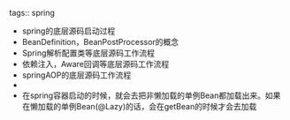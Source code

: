 tags:: spring

- spring的底层源码启动过程
- BeanDefinition，BeanPostProcessor的概念
- Spring解析配置类等底层源码工作流程
- 依赖注入，Aware回调等底层源码工作流程
- springAOP的底层源码工作流程
-
- 在spring容器启动的时候，就会去把非懒加载的单例Bean都加载出来。如果在懒加载的单例Bean(@Lazy)的话，会在getBean的时候才会去加载